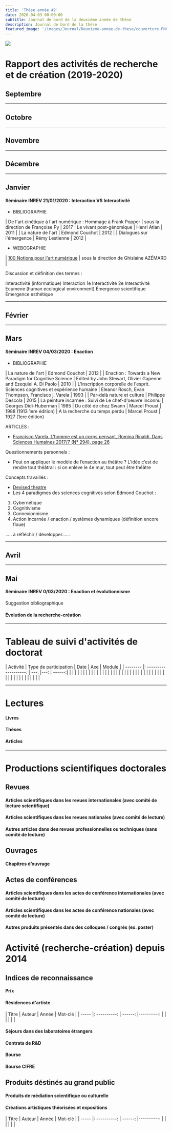 ```yaml
---
title: 'Thèse année #2'
date: 2020-04-03 00:00:00
subtitle: Journal de bord de la deuxième année de thèse
description: Journal de bord de la thèse
featured_image: '/images/Journal/Deuxieme-annee-de-these/couverture.PNG'
---
```


![](/images/Journal/Deuxieme-annee-de-these/1.PNG)


# Rapport des activités de recherche et de création (2019-2020)

## Septembre

---

## Octobre

---

## Novembre

---

## Décembre

---

## Janvier

#### Séminaire INREV 21/01/2020 : Interaction VS Interactivité

* BIBLIOGRAPHIE

| De l'art cinétique à l'art numérique : Hommage à Frank Popper | sous la direction de Françoise Py | 2017
| Le vivant post-génomique | Henri Atlan | 2011 |
| La nature de l'art | Edmond Couchot | 2012 |
| Dialogues sur l'émergence | Rémy Lestienne | 2012 |

* WEBOGRAPHIE

| [100 Notions pour l'art numérique](http://leden.org/sam/artNumerique/index.php?langue=fr) | sous la direction de Ghislaine AZÉMARD | 

Discussion et définition des termes : 

Interactivité (informatique)
Interaction
1e Interactivité
2e Interactivité
Ecumene (human ecological environment)
Émergence scientifique
Émergence esthétique

---

## Février

---

## Mars

#### Séminaire INREV 04/03/2020 : Enaction

* BIBLIOGRAPHIE 

| La nature de l'art | Edmond Couchot | 2012 |
| Enaction : Towards a New Paradigm for Cognitive Science | Edited by John Stewart, Olivier Gapenne and Ezequiel A. Di Paolo | 2010 |
| L'Inscription corporelle de l'esprit. Sciences cognitives et expérience humaine | Eleanor Rosch, Evan Thompson, Francisco j. Varela | 1993 |
| Par-delà nature et culture | Philippe Descola | 2015
| La peinture incarnée : Suivi de Le chef-d'oeuvre inconnu | Georges Didi-Huberman | 1985
| Du côté de chez Swann | Marcel Proust | 1988 (1913 1ere édition)
| A la recherche du temps perdu | Marcel Proust | 1927 (1ere édition)

ARTICLES : 

* [Francisco Varela. L'homme est un corps pensant, Romina Rinaldi, Dans Sciences Humaines 2017/7 (N° 294), page 26](https://www.cairn.info/magazine-sciences-humaines-2017-7-page-26.htm#)

Questionnements personnels : 

* Peut on appliquer le modèle de l’enaction au théâtre ? L’idée c’est de rendre tout théâtral : si on enlève le 4e mur, tout peut être théâtre

Concepts travaillés : 

* [Devised theatre](https://en.wikipedia.org/wiki/Devised_theatre)
* Les 4 paradigmes des sciences cognitives selon Edmond Couchot : 

1. Cybernétique
2. Cognitivisme
3. Connexionnisme
4. Action incarnée / enaction / systèmes dynamiques (définition encore floue)

..... à réfléchir / développer......


---

## Avril

---

## Mai

#### Séminaire INREV 0/03/2020 : Enaction et évolutionnisme

Suggestion bibliographique


#### Évolution de la recherche-création

---

# Tableau de suivi d'activités de doctorat

| Activité | Type de participation | Date | Axe | Module |
| -------- |: -------------------: | ---: |---: | ------:|
|          |                       |      |     |        |
|          |                       |      |     |        |
|          |                       |      |     |        |
|          |                       |      |     |        |
|          |                       |      |     |        |
|          |                       |      |     |        |
|          |                       |      |     |        |
|          |                       |      |     |        |

---

# Lectures

#### Livres


#### Thèses


#### Articles 

---

# Productions scientifiques doctorales

## Revues

#### Articles scientifiques dans les revues internationales (avec comité de lecture scientifique)

#### Articles scientifiques dans les revues nationales (avec comité de lecture)

#### Autres articles dans des revues professionnelles ou techniques (sans comité de lecture)

## Ouvrages

#### Chapitres d’ouvrage

## Actes de conférences

#### Articles scientifiques dans les actes de conférence internationales (avec comité de lecture)

#### Articles scientifiques dans les actes de conférence nationales (avec comité de lecture)

#### Autres produits présentés dans des colloques / congrès (ex. poster)

# Activité (recherche-création) depuis 2014

## Indices de reconnaissance

#### Prix

#### Résidences d'artiste

| Titre | Auteur | Année | Mot-clé |
| ----- |: ----------: | ------: |----------: |
|       |              |         |            |

#### Séjours dans des laboratoires étrangers

#### Contrats de R&D

#### Bourse

#### Bourse CIFRE

## Produits déstinés au grand public

#### Produits de médiation scientifique ou culturelle

#### Créations artistiques théorisées et expositions

| Titre | Auteur | Année | Mot-clé |
| ----- |: ----------: | ------: |----------: |
|       |              |         |            |